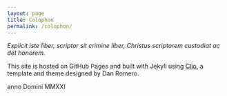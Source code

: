 ```yaml
---
layout: page
title: Colophon
permalink: /colophon/
---
```

*Explicit iste liber, scriptor sit crimine liber, Christus scriptorem custodiat ac det honorem.*

This site is hosted on GitHub Pages and built with Jekyll using [Clio](https://github.com/danromero/clio), a template and theme designed by Dan Romero.

anno Domini MMXXI
